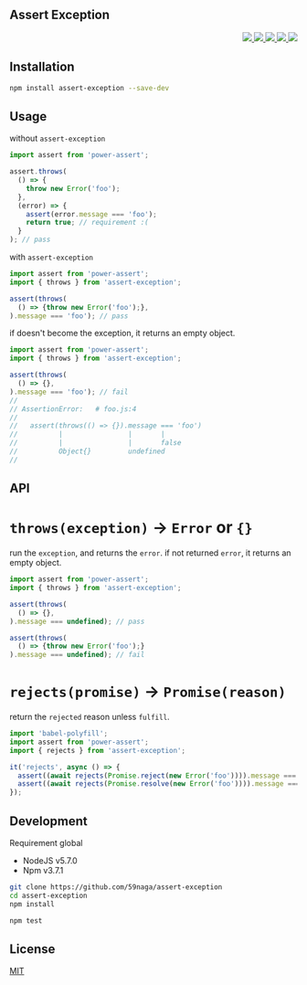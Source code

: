 Assert Exception
---

<p align="right">
  <a href="https://npmjs.org/package/assert-exception">
    <img src="https://img.shields.io/npm/v/assert-exception.svg?style=flat-square">
  </a>
  <a href="https://travis-ci.org/59naga/assert-exception">
    <img src="http://img.shields.io/travis/59naga/assert-exception.svg?style=flat-square">
  </a>
  <a href="https://codeclimate.com/github/59naga/assert-exception/coverage">
    <img src="https://img.shields.io/codeclimate/github/59naga/assert-exception.svg?style=flat-square">
  </a>
  <a href="https://codeclimate.com/github/59naga/assert-exception">
    <img src="https://img.shields.io/codeclimate/coverage/github/59naga/assert-exception.svg?style=flat-square">
  </a>
  <a href="https://gemnasium.com/59naga/assert-exception">
    <img src="https://img.shields.io/gemnasium/59naga/assert-exception.svg?style=flat-square">
  </a>
</p>

Installation
---
```bash
npm install assert-exception --save-dev
```

Usage
---
without `assert-exception`
```js
import assert from 'power-assert';

assert.throws(
  () => {
    throw new Error('foo');
  },
  (error) => {
    assert(error.message === 'foo');
    return true; // requirement :(
  }
); // pass
```

with `assert-exception`
```js
import assert from 'power-assert';
import { throws } from 'assert-exception';

assert(throws(
  () => {throw new Error('foo');},
).message === 'foo'); // pass
```

if doesn't become the exception, it returns an empty object.
```js
import assert from 'power-assert';
import { throws } from 'assert-exception';

assert(throws(
  () => {},
).message === 'foo'); // fail
//
// AssertionError:   # foo.js:4
//
//   assert(throws(() => {}).message === 'foo')
//          |                |       |
//          |                |       false
//          Object{}         undefined
//
```

API
---

# `throws(exception)` -> `Error` or `{}`

run the `exception`, and returns the `error`. if not returned `error`, it returns an empty object.

```js
import assert from 'power-assert';
import { throws } from 'assert-exception';

assert(throws(
  () => {},
).message === undefined); // pass

assert(throws(
  () => {throw new Error('foo');}
).message === undefined); // fail
```

# `rejects(promise)` -> `Promise(reason)`

return the `rejected` reason unless `fulfill`.

```js
import 'babel-polyfill';
import assert from 'power-assert';
import { rejects } from 'assert-exception';

it('rejects', async () => {
  assert((await rejects(Promise.reject(new Error('foo')))).message === 'foo'); // pass
  assert((await rejects(Promise.resolve(new Error('foo')))).message === 'foo'); // fail
});
```

Development
---
Requirement global
* NodeJS v5.7.0
* Npm v3.7.1

```bash
git clone https://github.com/59naga/assert-exception
cd assert-exception
npm install

npm test
```

License
---
[MIT](http://59naga.mit-license.org/)
